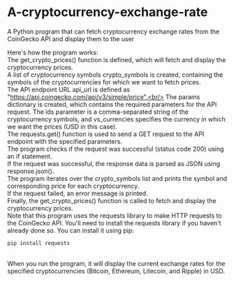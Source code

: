 # A-cryptocurrency-exchange-rate

A Python program that can fetch cryptocurrency exchange rates from the CoinGecko API and display them to the user<br/>

Here's how the program works:
<br/>
The get_crypto_prices() function is defined, which will fetch and display the cryptocurrency prices.<br/>
A list of cryptocurrency symbols crypto_symbols is created, containing the symbols of the cryptocurrencies for which we want to fetch prices.<br/>
The API endpoint URL api_url is defined as "https://api.coingecko.com/api/v3/simple/price".<br/>
The params dictionary is created, which contains the required parameters for the API request. The ids parameter is a comma-separated string of the cryptocurrency symbols, and vs_currencies specifies the currency in which we want the prices (USD in this case).<br/>
The requests.get() function is used to send a GET request to the API endpoint with the specified parameters.<br/>
The program checks if the request was successful (status code 200) using an if statement.<br/>
If the request was successful, the response data is parsed as JSON using response.json().<br/>
The program iterates over the crypto_symbols list and prints the symbol and corresponding price for each cryptocurrency.<br/>
If the request failed, an error message is printed.<br/>
Finally, the get_crypto_prices() function is called to fetch and display the cryptocurrency prices.<br/>
Note that this program uses the requests library to make HTTP requests to the CoinGecko API. You'll need to install the requests library if you haven't already done so. You can install it using pip:<br/>

```
pip install requests
```
<br/>
When you run the program, it will display the current exchange rates for the specified cryptocurrencies (Bitcoin, Ethereum, Litecoin, and Ripple) in USD.
